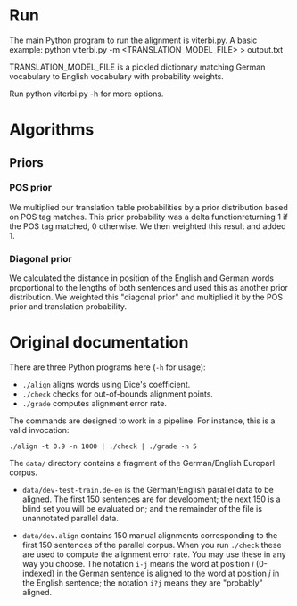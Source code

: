 # Run
The main Python program to run the alignment is viterbi.py. A basic example:
python viterbi.py -m <TRANSLATION_MODEL_FILE> > output.txt

TRANSLATION_MODEL_FILE is a pickled dictionary matching German vocabulary to English vocabulary with probability weights.

Run python viterbi.py -h for more options.

# Algorithms
## Priors
### POS prior
We multiplied our translation table probabilities by a prior distribution based on POS tag matches. This prior probability was a delta functionreturning 1 if the POS tag matched, 0 otherwise. We then weighted this result and added 1.

### Diagonal prior
We calculated the distance in position of the English and German words proportional to the lengths of both sentences and used this as another prior distribution. We weighted this "diagonal prior" and multiplied it by the POS prior and translation probability.

# Original documentation
There are three Python programs here (`-h` for usage):

 - `./align` aligns words using Dice's coefficient.
 - `./check` checks for out-of-bounds alignment points.
 - `./grade` computes alignment error rate.

The commands are designed to work in a pipeline. For instance, this is a valid invocation:

    ./align -t 0.9 -n 1000 | ./check | ./grade -n 5


The `data/` directory contains a fragment of the German/English Europarl corpus.

 - `data/dev-test-train.de-en` is the German/English parallel data to be aligned. The first 150 sentences are for development; the next 150 is a blind set you will be evaluated on; and the remainder of the file is unannotated parallel data.

 - `data/dev.align` contains 150 manual alignments corresponding to the first 150 sentences of the parallel corpus. When you run `./check` these are used to compute the alignment error rate. You may use these in any way you choose. The notation `i-j` means the word at position *i* (0-indexed) in the German sentence is aligned to the word at position *j* in the English sentence; the notation `i?j` means they are "probably" aligned.

